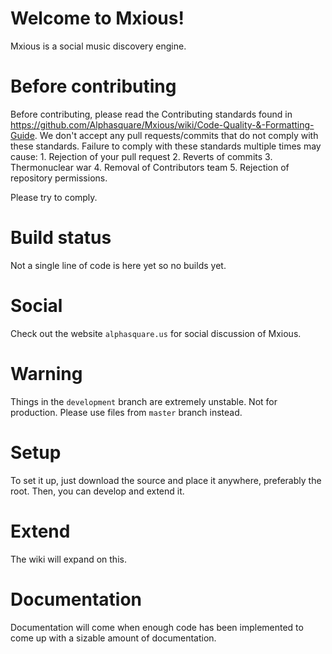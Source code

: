 Welcome to Mxious!
=================

Mxious is a social music discovery engine.

Before contributing
====================
Before contributing, please read the Contributing standards found in
https://github.com/Alphasquare/Mxious/wiki/Code-Quality-&-Formatting-Guide.
We don't accept any pull requests/commits that do not comply with these standards. 
Failure to comply with these standards multiple times may cause:
	1. Rejection of your pull request
	2. Reverts of commits 
	3. Thermonuclear war
	4. Removal of Contributors team
	5. Rejection of repository permissions.

Please try to comply. 


Build status
===============
Not a single line of code is here yet so no builds yet.

Social
===============
Check out the website `alphasquare.us` for social discussion of Mxious.

Warning
===============

Things in the ``development`` branch are extremely unstable. Not for production. Please use files from ``master`` branch instead.

Setup
===============

To set it up, just download the source and place it anywhere, preferably the root.
Then, you can develop and extend it. 

Extend
===============
The wiki will expand on this. 

Documentation
===============

Documentation will come when enough code has been implemented to come up with a sizable amount of documentation.

